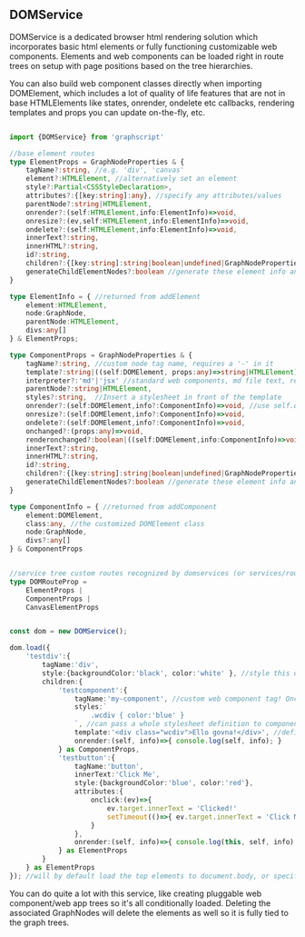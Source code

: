 ## DOMService

DOMService is a dedicated browser html rendering solution which incorporates basic html elements or fully functioning customizable web components. Elements and web components can be loaded right in route trees on setup with page positions based on the tree hierarchies. 

You can also build web component classes directly when importing DOMElement, which includes a lot of quality of life features that are not in base HTMLElements like states, onrender, ondelete etc callbacks, rendering templates and props you can update on-the-fly, etc.

``` ts

import {DOMService} from 'graphscript'

//base element routes
type ElementProps = GraphNodeProperties & {
    tagName?:string, //e.g. 'div', 'canvas'
    element?:HTMLElement, //alternatively set an element
    style?:Partial<CSSStyleDeclaration>,
    attributes?:{[key:string]:any}, //specify any attributes/values
    parentNode?:string|HTMLElement,
    onrender?:(self:HTMLElement,info:ElementInfo)=>void,
    onresize?:(ev,self:HTMLElement,info:ElementInfo)=>void,
    ondelete?:(self:HTMLElement,info:ElementInfo)=>void,
    innerText?:string,
    innerHTML?:string,
    id?:string,
    children?:{[key:string]:string|boolean|undefined|GraphNodeProperties|GraphNode|Graph|ComponentProps|ElementProps|CanvasElementProps},
    generateChildElementNodes?:boolean //generate these element info and graphnodes for every node in an element hierarchy
}

type ElementInfo = { //returned from addElement
    element:HTMLElement,
    node:GraphNode,
    parentNode:HTMLElement,
    divs:any[]
} & ElementProps;

type ComponentProps = GraphNodeProperties & {
    tagName?:string, //custom node tag name, requires a '-' in it 
    template?:string|((self:DOMElement, props:any)=>string|HTMLElement)|HTMLElement, //string or function that passes the modifiable props on the element (the graph node properties)
    interpreter?:'md'|'jsx' //standard web components, md file text, react jsx?
    parentNode?:string|HTMLElement,
    styles?:string,  //Insert a stylesheet in front of the template
    onrender?:(self:DOMElement,info?:ComponentInfo)=>void, //use self.querySelector to select nested elements without worrying about the rest of the page.
    onresize?:(self:DOMElement,info?:ComponentInfo)=>void,
    ondelete?:(self:DOMElement,info?:ComponentInfo)=>void,
    onchanged?:(props:any)=>void,
    renderonchanged?:boolean|((self:DOMElement,info:ComponentInfo)=>void), //set true to auto refresh the element render (it re-appends a new fragment in its container)
    innerText?:string,
    innerHTML?:string,
    id?:string,
    children?:{[key:string]:string|boolean|undefined|GraphNodeProperties|GraphNode|Graph|ComponentProps|ElementProps|CanvasElementProps},
    generateChildElementNodes?:boolean //generate these element info and graphnodes for every node in an element hierarchy
}

type ComponentInfo = { //returned from addComponent
    element:DOMElement,
    class:any, //the customized DOMElement class
    node:GraphNode,
    divs?:any[]
} & ComponentProps


//service tree custom routes recognized by domservices (or services/routers loading a domservice)
type DOMRouteProp = 
    ElementProps |
    ComponentProps |
    CanvasElementProps


const dom = new DOMService();

dom.load({
    'testdiv':{
        tagName:'div',
        style:{backgroundColor:'black', color:'white' }, //style this div using CSS objects
        children:{
            'testcomponent':{
                tagName:'my-component', //custom web component tag! Once one is created you can reuse it elsewhere in the tree as an element
                styles:`
                    .wcdiv { color:'blue' }
                `, //can pass a whole stylesheet definition to components
                template:'<div class="wcdiv">Ello govna!</div>', //defining a template will make this a webcomponent
                onrender:(self, info)=>{ console.log(self, info); }
            } as ComponentProps,
            'testbutton':{
                tagName:'button',
                innerText:'Click Me',
                style:{backgroundColor:'blue', color:'red'},
                attributes:{
                    onclick:(ev)=>{
                        ev.target.innerText = 'Clicked!'
                        setTimeout(()=>{ ev.target.innerText = 'Click Me'},2000)
                    }
                },
                onrender:(self, info)=>{ console.log(this, self, info); } //button onrender callback
            } as ElementProps
        }
    } as ElementProps
}); //will by default load the top elements to document.body, or specify dom.parentNode, or parentNode per element


```

You can do quite a lot with this service, like creating pluggable web component/web app trees so it's all conditionally loaded. Deleting the associated GraphNodes will delete the elements as well so it is fully tied to the graph trees.